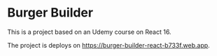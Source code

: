 # Burger Builder

This is a project based on an Udemy course on React 16.

The project is deploys on https://burger-builder-react-b733f.web.app.